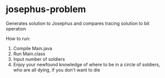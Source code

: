 # josephus-problem
Generates solution to Josephus and compares tracing solution to bit operation

How to run:
1. Compile Main.java
2. Run Main.class
3. Input number of soldiers
4. Enjoy your newfound knowledge of where to be in a circle of soldiers, who are all dying, if you don't want to die
